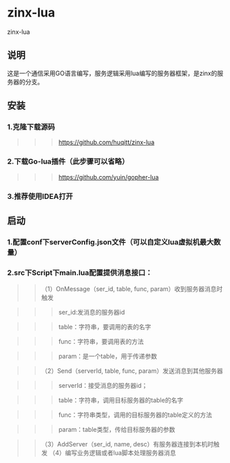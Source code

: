 # zinx-lua
zinx-lua

## 说明

这是一个通信采用GO语言编写，服务逻辑采用lua编写的服务器框架，是zinx的服务器的分支。

## 安装

### 1.克隆下载源码
>>>https://github.com/huqitt/zinx-lua

### 2.下载Go-lua插件（此步骤可以省略）
>>>https://github.com/yuin/gopher-lua

### 3.推荐使用IDEA打开




## 启动

### 1.配置conf下serverConfig.json文件（可以自定义lua虚拟机最大数量）

### 2.src下Script下main.lua配置提供消息接口：

>>（1）OnMessage（ser_id, table, func, param）收到服务器消息时触发

>>>ser_id:发消息的服务器id
  
>>>table：字符串，要调用的表的名字
  
>>>func：字符串，要调用表的方法
  
>>>param：是一个table，用于传递参数
  
>>（2）Send（serverId, table, func, param）发送消息到其他服务器

>>>serverId：接受消息的服务器id；
  
>>>table：字符串，调用目标服务器的table的名字
  
>>>func：字符串类型，调用的目标服务器的table定义的方法
  
>>>param：table类型，传给目标服务器的参数
  
>>（3）AddServer（ser_id, name, desc）有服务器连接到本机时触发
>>（4）编写业务逻辑或者lua脚本处理服务器消息
